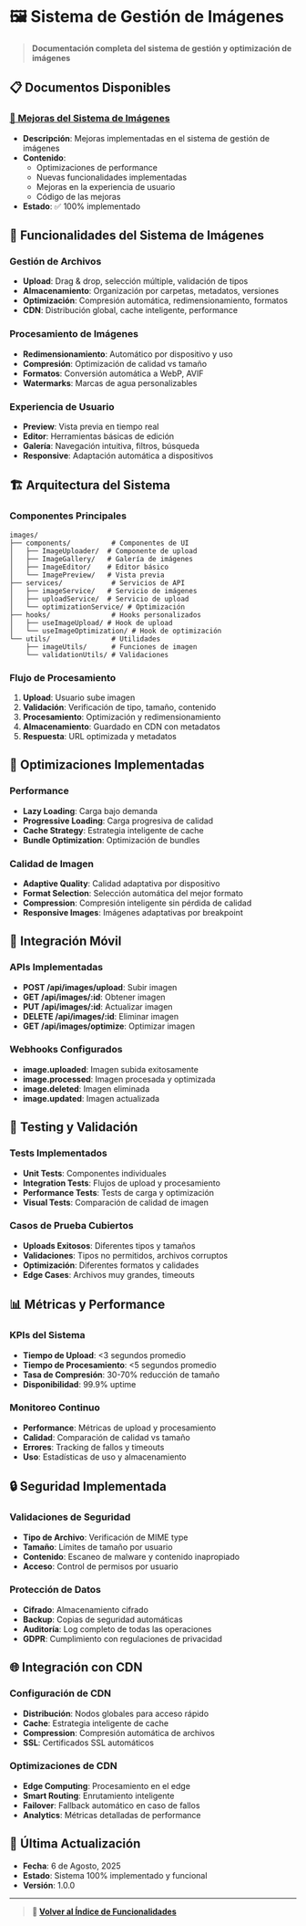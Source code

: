 # 🖼️ Sistema de Gestión de Imágenes

> **Documentación completa del sistema de gestión y optimización de imágenes**

## 📋 **Documentos Disponibles**

### [🔧 Mejoras del Sistema de Imágenes](FRONTEND_IMAGES_SYSTEM_IMPROVEMENTS.md)
- **Descripción**: Mejoras implementadas en el sistema de gestión de imágenes
- **Contenido**: 
  - Optimizaciones de performance
  - Nuevas funcionalidades implementadas
  - Mejoras en la experiencia de usuario
  - Código de las mejoras
- **Estado**: ✅ 100% implementado

## 🎯 **Funcionalidades del Sistema de Imágenes**

### **Gestión de Archivos**
- **Upload**: Drag & drop, selección múltiple, validación de tipos
- **Almacenamiento**: Organización por carpetas, metadatos, versiones
- **Optimización**: Compresión automática, redimensionamiento, formatos
- **CDN**: Distribución global, cache inteligente, performance

### **Procesamiento de Imágenes**
- **Redimensionamiento**: Automático por dispositivo y uso
- **Compresión**: Optimización de calidad vs tamaño
- **Formatos**: Conversión automática a WebP, AVIF
- **Watermarks**: Marcas de agua personalizables

### **Experiencia de Usuario**
- **Preview**: Vista previa en tiempo real
- **Editor**: Herramientas básicas de edición
- **Galería**: Navegación intuitiva, filtros, búsqueda
- **Responsive**: Adaptación automática a dispositivos

## 🏗️ **Arquitectura del Sistema**

### **Componentes Principales**
```
images/
├── components/          # Componentes de UI
│   ├── ImageUploader/  # Componente de upload
│   ├── ImageGallery/   # Galería de imágenes
│   ├── ImageEditor/    # Editor básico
│   └── ImagePreview/   # Vista previa
├── services/            # Servicios de API
│   ├── imageService/   # Servicio de imágenes
│   ├── uploadService/  # Servicio de upload
│   └── optimizationService/ # Optimización
├── hooks/               # Hooks personalizados
│   ├── useImageUpload/ # Hook de upload
│   └── useImageOptimization/ # Hook de optimización
└── utils/               # Utilidades
    ├── imageUtils/      # Funciones de imagen
    └── validationUtils/ # Validaciones
```

### **Flujo de Procesamiento**
1. **Upload**: Usuario sube imagen
2. **Validación**: Verificación de tipo, tamaño, contenido
3. **Procesamiento**: Optimización y redimensionamiento
4. **Almacenamiento**: Guardado en CDN con metadatos
5. **Respuesta**: URL optimizada y metadatos

## 🔧 **Optimizaciones Implementadas**

### **Performance**
- **Lazy Loading**: Carga bajo demanda
- **Progressive Loading**: Carga progresiva de calidad
- **Cache Strategy**: Estrategia inteligente de cache
- **Bundle Optimization**: Optimización de bundles

### **Calidad de Imagen**
- **Adaptive Quality**: Calidad adaptativa por dispositivo
- **Format Selection**: Selección automática del mejor formato
- **Compression**: Compresión inteligente sin pérdida de calidad
- **Responsive Images**: Imágenes adaptativas por breakpoint

## 📱 **Integración Móvil**

### **APIs Implementadas**
- **POST /api/images/upload**: Subir imagen
- **GET /api/images/:id**: Obtener imagen
- **PUT /api/images/:id**: Actualizar imagen
- **DELETE /api/images/:id**: Eliminar imagen
- **GET /api/images/optimize**: Optimizar imagen

### **Webhooks Configurados**
- **image.uploaded**: Imagen subida exitosamente
- **image.processed**: Imagen procesada y optimizada
- **image.deleted**: Imagen eliminada
- **image.updated**: Imagen actualizada

## 🧪 **Testing y Validación**

### **Tests Implementados**
- **Unit Tests**: Componentes individuales
- **Integration Tests**: Flujos de upload y procesamiento
- **Performance Tests**: Tests de carga y optimización
- **Visual Tests**: Comparación de calidad de imagen

### **Casos de Prueba Cubiertos**
- **Uploads Exitosos**: Diferentes tipos y tamaños
- **Validaciones**: Tipos no permitidos, archivos corruptos
- **Optimización**: Diferentes formatos y calidades
- **Edge Cases**: Archivos muy grandes, timeouts

## 📊 **Métricas y Performance**

### **KPIs del Sistema**
- **Tiempo de Upload**: <3 segundos promedio
- **Tiempo de Procesamiento**: <5 segundos promedio
- **Tasa de Compresión**: 30-70% reducción de tamaño
- **Disponibilidad**: 99.9% uptime

### **Monitoreo Continuo**
- **Performance**: Métricas de upload y procesamiento
- **Calidad**: Comparación de calidad vs tamaño
- **Errores**: Tracking de fallos y timeouts
- **Uso**: Estadísticas de uso y almacenamiento

## 🔒 **Seguridad Implementada**

### **Validaciones de Seguridad**
- **Tipo de Archivo**: Verificación de MIME type
- **Tamaño**: Límites de tamaño por usuario
- **Contenido**: Escaneo de malware y contenido inapropiado
- **Acceso**: Control de permisos por usuario

### **Protección de Datos**
- **Cifrado**: Almacenamiento cifrado
- **Backup**: Copias de seguridad automáticas
- **Auditoría**: Log completo de todas las operaciones
- **GDPR**: Cumplimiento con regulaciones de privacidad

## 🌐 **Integración con CDN**

### **Configuración de CDN**
- **Distribución**: Nodos globales para acceso rápido
- **Cache**: Estrategia inteligente de cache
- **Compression**: Compresión automática de archivos
- **SSL**: Certificados SSL automáticos

### **Optimizaciones de CDN**
- **Edge Computing**: Procesamiento en el edge
- **Smart Routing**: Enrutamiento inteligente
- **Failover**: Fallback automático en caso de fallos
- **Analytics**: Métricas detalladas de performance

## 🔄 **Última Actualización**

- **Fecha**: 6 de Agosto, 2025
- **Estado**: Sistema 100% implementado y funcional
- **Versión**: 1.0.0

---

> **📖 [Volver al Índice de Funcionalidades](../README.md)**
